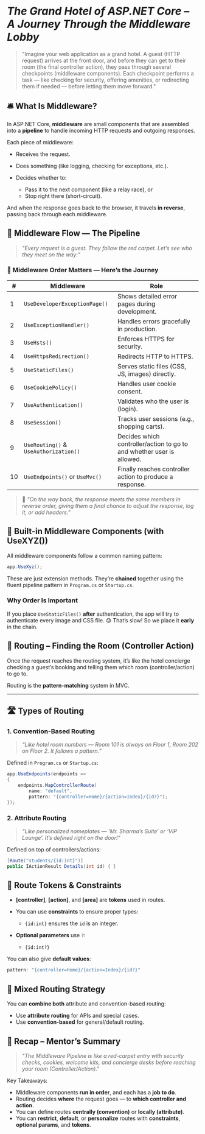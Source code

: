 # *The Grand Hotel of ASP.NET Core – A Journey Through the Middleware Lobby*

> "Imagine your web application as a grand hotel. A guest (HTTP request) arrives at the front door, and before they can get to their room (the final controller action), they pass through several checkpoints (middleware components). Each checkpoint performs a task — like checking for security, offering amenities, or redirecting them if needed — before letting them move forward."

## 🛎️ What Is Middleware?

In ASP.NET Core, **middleware** are small components that are assembled into a **pipeline** to handle incoming HTTP requests and outgoing responses.

Each piece of middleware:

* Receives the request.
* Does something (like logging, checking for exceptions, etc.).
* Decides whether to:

  * Pass it to the next component (like a relay race), or
  * Stop right there (short-circuit).

And when the response goes back to the browser, it travels **in reverse**, passing back through each middleware.

## 🔄 Middleware Flow — The Pipeline

> *"Every request is a guest. They follow the red carpet. Let’s see who they meet on the way:"*

### 🧩 Middleware Order Matters — Here’s the Journey

| #  | Middleware                            | Role                                                                  |
| -- | ------------------------------------- | --------------------------------------------------------------------- |
| 1  | `UseDeveloperExceptionPage()`         | Shows detailed error pages during development.                        |
| 2  | `UseExceptionHandler()`               | Handles errors gracefully in production.                              |
| 3  | `UseHsts()`                           | Enforces HTTPS for security.                                          |
| 4  | `UseHttpsRedirection()`               | Redirects HTTP to HTTPS.                                              |
| 5  | `UseStaticFiles()`                    | Serves static files (CSS, JS, images) directly.                       |
| 6  | `UseCookiePolicy()`                   | Handles user cookie consent.                                          |
| 7  | `UseAuthentication()`                 | Validates who the user is (login).                                    |
| 8  | `UseSession()`                        | Tracks user sessions (e.g., shopping carts).                          |
| 9  | `UseRouting()` & `UseAuthorization()` | Decides which controller/action to go to and whether user is allowed. |
| 10 | `UseEndpoints()` or `UseMvc()`        | Finally reaches controller action to produce a response.              |

> 🔄 *"On the way back, the response meets the same members in reverse order, giving them a final chance to adjust the response, log it, or add headers."*

## 🧪 Built-in Middleware Components (with UseXYZ())

All middleware components follow a common naming pattern:

```csharp
app.UseXyz();
```

These are just extension methods. They’re **chained** together using the fluent pipeline pattern in `Program.cs` or `Startup.cs`.

### Why Order Is Important

If you place `UseStaticFiles()` **after** authentication, the app will try to authenticate every image and CSS file. 😓 That’s slow! So we place it **early** in the chain.

## 🚦 Routing – Finding the Room (Controller Action)

Once the request reaches the routing system, it’s like the hotel concierge checking a guest’s booking and telling them which room (controller/action) to go to.

Routing is the **pattern-matching** system in MVC.

---

## 🛣️ Types of Routing

### 1. **Convention-Based Routing**

> *“Like hotel room numbers — Room 101 is always on Floor 1, Room 202 on Floor 2. It follows a pattern.”*

Defined in `Program.cs` or `Startup.cs`:

```csharp
app.UseEndpoints(endpoints =>
{
    endpoints.MapControllerRoute(
        name: "default",
        pattern: "{controller=Home}/{action=Index}/{id?}");
});
```

### 2. **Attribute Routing**

> *“Like personalized nameplates — ‘Mr. Sharma’s Suite’ or ‘VIP Lounge’. It’s defined right on the door!”*

Defined on top of controllers/actions:

```csharp
[Route("students/{id:int}")]
public IActionResult Details(int id) { }
```

## 🧱 Route Tokens & Constraints

* **\[controller]**, **\[action]**, and **\[area]** are **tokens** used in routes.
* You can use **constraints** to ensure proper types:

  * `{id:int}` ensures the `id` is an integer.
* **Optional parameters** use `?`:

  * `{id:int?}`

You can also give **default values**:

```csharp
pattern: "{controller=Home}/{action=Index}/{id?}"
```

## 🔀 Mixed Routing Strategy

You can **combine both** attribute and convention-based routing:

* Use **attribute routing** for APIs and special cases.
* Use **convention-based** for general/default routing.


## 🎯 Recap – Mentor’s Summary

> *"The Middleware Pipeline is like a red-carpet entry with security checks, cookies, welcome kits, and concierge desks before reaching your room (Controller/Action)."*

Key Takeaways:

* Middleware components **run in order**, and each has a **job to do**.
* Routing decides **where** the request goes — to **which controller and action**.
* You can define routes **centrally (convention)** or **locally (attribute)**.
* You can **restrict**, **default**, or **personalize** routes with **constraints**, **optional params**, and **tokens**.

